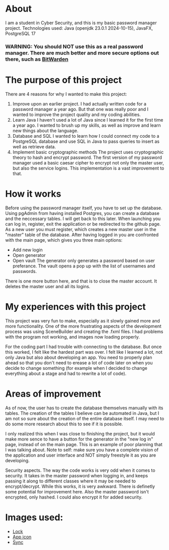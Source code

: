 # About

I am a student in Cyber Security, and this is my basic password manager project.
Technologies used: Java (openjdk 23.0.1 2024-10-15), JavaFX, PostgreSQL 17

### WARNING: You should NOT use this as a real password manager. There are much better and more secure options out there, such as [BitWarden](https://github.com/bitwarden)

# The purpose of this project

There are 4 reasons for why I wanted to make this project:

1. Improve upon an earlier project.
   I had actually written code for a password manager a year ago. But that one was really poor and I wanted to improve the project quality and my coding abilities.
2. Learn Java
   I haven't used a lot of Java since I learned it for the first time a year ago. I wanted to brush up my skills, as well as improve and learn new things about the language.
3. Database and SQL
   I wanted to learn how I could connect my code to a PostgreSQL database and use SQL in Java to pass queries to insert as well as retrieve data.
4. Implement basic cryptographic methods
   The project uses cryptographic theory to hash and encrypt password. The first version of my password manager used a basic caesar cipher to encrypt not only the master user, but also the service logins.
   This implementation is a vast improvement to that.

# How it works

Before using the password manager itself, you have to set up the database. Using pgAdmin from having installed Postgres, you can create a database and the neccessary tables. I will get back to this later.
When launching you can log in, register, exit the application or be redirected to the github page. As a new user you must register, which creates a new master user in the "master" table of the database.
After having logged in you are confronted with the main page, which gives you three main options:

- Add new login
- Open generator
- Open vault
  The generator only generates a password based on user preferance.
  The vault opens a pop up with the list of usernames and passwords.

There is one more button here, and that is to close the master account. It deletes the master user and all its logins.

# My experiences with this project

This project was very fun to make, especially as it slowly gained more and more functionality. One of the more frustrating aspects of the development process was using SceneBuilder and creating the .fxml files.
I had problems with the program not working, and images now loading properly.

For the coding part I had trouble with connecting to the database. But once this worked, I felt like the hardest part was over.
I felt like I learned a lot, not only Java but also about developing an app. You need to properly plan ahead so that you don't need to erease a lot of code later on when you decide to change something (for example when I decided to change everything about a stage and had to rewrite a lot of code).

# Areas of improvement

As of now, the user has to create the database themselves manually with its tables. The creation of the tables I believe can be automated in Java, but I am not so sure about the creation of the entire database itself. I may need to do some more research about this to see if it is possible.

I only realized this when I was close to finishing the project, but it would make more sence to have a button for the generator in the "new log in" page, instead of on the main page. This is an example of poor planning that I was talking about. Note to self: make sure you have a complete vision of the application and user interface and NOT simply freestyle it as you are developing.

Security aspects. The way the code works is very odd when it comes to security. It takes in the master password when logging in, and keeps passing it along to different classes where it may be needed to encrypt/decrypt. While this works, it is very awkward. There is definetly some potential for improvement here. Also the master password isn't encrypted, only hashed. I could also encrypt it for added security.

# Images used:

- [Lock](https://www.flaticon.com/free-icon/password-manager_2471610?term=password+manager&page=1&position=45&origin=tag&related_id=2471610)
- [App icon](https://www.flaticon.com/free-icon/key_10385952?term=password+manager&page=1&position=41&origin=tag&related_id=10385952)
- [Sync](https://www.flaticon.com/free-icon/sync_3031712?term=refresh&page=1&position=16&origin=search&related_id=3031712)

